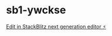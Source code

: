 # sb1-ywckse

[Edit in StackBlitz next generation editor ⚡️](https://stackblitz.com/~/github.com/Reecostok/sb1-ywckse)